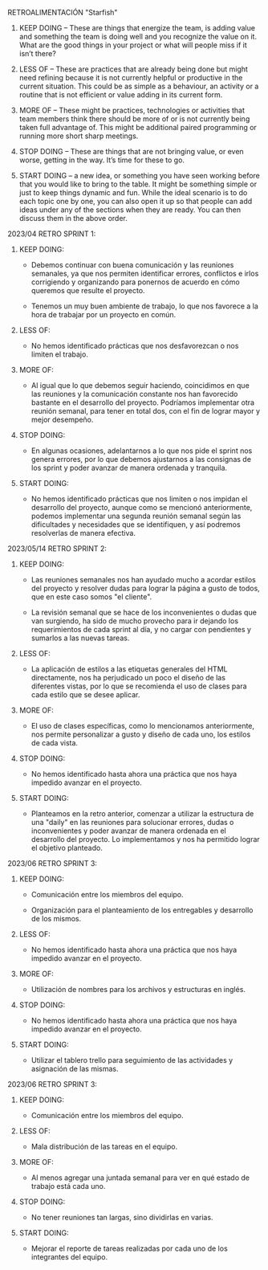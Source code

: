RETROALIMENTACIÓN "Starfish"

1. KEEP DOING – These are things that energize the team, is adding value and something the team is doing well and you recognize the value on it. What are the good things in your project or what will people miss if it isn’t there?

2. LESS OF – These are practices that are already being done but might need refining because it is not currently helpful or productive in the current situation. This could be as simple as a behaviour, an activity or a routine that is not efficient or value adding in its current form.

3. MORE OF – These might be practices, technologies or activities that team members think there should be more of or is not currently being taken full advantage of. This might be additional paired programming or running more short sharp meetings.

4. STOP DOING – These are things that are not bringing value, or even worse, getting in the way.  It’s time for these to go.

5. START DOING – a new idea, or  something you have seen working before that you would like to bring to the table. It might be something simple or just to keep things dynamic and fun. While the ideal scenario is to do each topic one by one, you can also open it up so that people can add ideas under any of the sections when they are ready. You can then discuss them in the above order.


2023/04 RETRO SPRINT 1:

1. KEEP DOING:

    - Debemos continuar con buena comunicación y las reuniones semanales, ya que nos permiten identificar errores, conflictos e irlos corrigiendo y organizando para ponernos de acuerdo en cómo queremos que resulte el proyecto.

    - Tenemos un muy buen ambiente de trabajo, lo que nos favorece a la hora de trabajar por un proyecto en común.
   

2. LESS OF:

   - No hemos identificado prácticas que nos desfavorezcan o nos limiten el trabajo.

3. MORE OF:

    - Al igual que lo que debemos seguir haciendo, coincidimos en que las reuniones y la comunicación constante nos han favorecido bastante en el desarrollo del proyecto. Podríamos implementar otra reunión semanal, para tener en total dos, con el fin de lograr mayor y mejor desempeño.

4. STOP DOING:

    - En algunas ocasiones, adelantarnos a lo que nos pide el sprint nos genera errores, por lo que debemos ajustarnos a las consignas de los sprint y poder avanzar de manera ordenada y tranquila.    

5. START DOING:

    - No hemos identificado prácticas que nos limiten o nos impidan el desarrollo del proyecto, aunque como se mencionó anteriormente, podemos implementar una segunda reunión semanal según las dificultades y necesidades que se identifiquen, y así podremos resolverlas de manera efectiva.


2023/05/14 RETRO SPRINT 2:

1. KEEP DOING:

    - Las reuniones semanales nos han ayudado mucho a acordar estilos del proyecto y resolver dudas para lograr la página a gusto de todos, que en este caso somos "el cliente".

    - La revisión semanal que se hace de los inconvenientes o dudas que van surgiendo, ha sido de mucho provecho para ir dejando los requerimientos de cada sprint al día, y no cargar con pendientes y sumarlos a las nuevas tareas.

2. LESS OF:

    - La aplicación de estilos a las etiquetas generales del HTML directamente, nos ha perjudicado un poco el diseño de las diferentes vistas, por lo que se recomienda el uso de clases para cada estilo que se desee aplicar.

3. MORE OF:

    - El uso de clases específicas, como lo mencionamos anteriormente, nos permite personalizar a gusto y diseño de cada uno, los estilos de cada vista.

4. STOP DOING:

    - No hemos identificado hasta ahora una práctica que nos haya impedido avanzar en el proyecto.

5. START DOING:

    - Planteamos en la retro anterior, comenzar a utilizar la estructura de una "daily" en las reuniones para solucionar errores, dudas o inconvenientes y poder avanzar de manera ordenada en el desarrollo del proyecto. Lo implementamos y nos ha permitido lograr el objetivo planteado.


2023/06 RETRO SPRINT 3:

1. KEEP DOING:

    - Comunicación entre los miembros del equipo.

    - Organización para el planteamiento de los entregables y desarrollo de los mismos.

2. LESS OF:

    - No hemos identificado hasta ahora una práctica que nos haya impedido avanzar en el proyecto.

3. MORE OF:

    - Utilización de nombres para los archivos y estructuras en inglés.

4. STOP DOING:

    - No hemos identificado hasta ahora una práctica que nos haya impedido avanzar en el proyecto.

5. START DOING:

    - Utilizar el tablero trello para seguimiento de las actividades y asignación de las mismas.

2023/06 RETRO SPRINT 3:

1. KEEP DOING:

    - Comunicación entre los miembros del equipo.

2. LESS OF:

    - Mala distribución de las tareas en el equipo. 

3. MORE OF:

    - Al menos agregar una juntada semanal para ver en qué estado de trabajo está cada uno.

4. STOP DOING:

    - No tener reuniones tan largas, sino dividirlas en varias.

5. START DOING:

    - Mejorar el reporte de tareas realizadas por cada uno de los integrantes del equipo.
